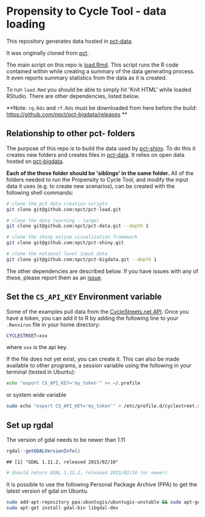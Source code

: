 # Propensity to Cycle Tool - data loading

This repository generates data hosted in [pct-data](https://github.com/npct/pct-data).

It was originally cloned from [pct](https://github.com/npct/pct).

The main script on this repo is [load.Rmd](https://github.com/npct/pct-load/blob/master/load.Rmd).
This script runs the R code contained within while creating a summary of the data generating process.
It even reports summary statistics from the data as it is created.

To run `load.Rmd` you should be able to simply hit 'Knit HTML' while loaded RStudio.
There are other dependencies, listed below.

**Note: `rq.Rds` and `rf.Rds` must be downloaded from here before the build: https://github.com/npct/pct-bigdata/releases **

## Relationship to other pct- folders

The purpose of this repo is to build the data used by [pct-shiny](https://github.com/npct/pct-shiny).
To do this it creates new folders and creates files in [pct-data](https://github.com/npct/pct-data).
It relies on open data hosted on [pct-bigdata](https://github.com/npct/pct-bigdata/).

**Each of the these folder should be 'siblings' in the same folder.**
All of the folders needed to run the Propensity to Cycle Tool, and modify the input data it uses (e.g. to create new scenarios), can be created with the following shell commands:


```bash
# clone the pct data creation scripts
git clone git@github.com:npct/pct-load.git 

# clone the data (warning - large)
git clone git@github.com:npct/pct-data.git --depth 1

# clone the shiny online visualisation framework
git clone git@github.com:npct/pct-shiny.git 

# clone the national level input data
git clone git@github.com:npct/pct-bigdata.git --depth 1
```

The other dependencies are described below.
If you have issues with any of these, please report them as an [issue](https://github.com/npct/pct-load/issues).

## Set the `CS_API_KEY` Environment variable

Some of the examples pull data from the
[CycleStreets.net API](http://www.cyclestreets.net/api/).
Once you have a token, you can add it to R by
adding the following line
to your `.Renviron` file in your home directory:


```bash
CYCLESTREET=xxx
```

where `xxx` is the api key.

If the file does not yet exist, you can create it.
This can also be made available to other programs,
a session variable using the following in your terminal (tested in Ubuntu):


```bash
echo "export CS_API_KEY='my_token'" >> ~/.profile
```

or system wide variable


```bash
sudo echo "export CS_API_KEY='my_token'" > /etc/profile.d/cyclestreet.sh
```

## Set up rgdal

The version of gdal needs to be newer than 1.11

```r
rgdal::getGDALVersionInfo()
```

```
## [1] "GDAL 1.11.2, released 2015/02/10"
```

```r
# Should return GDAL 1.11.2, released 2015/02/10 (or newer)
```

It is possible to use the following Personal Package Archive (PPA) to get the latest version of gdal on Ubuntu.


```bash
sudo add-apt-repository ppa:ubuntugis/ubuntugis-unstable && sudo apt-get update
sudo apt-get install gdal-bin libgdal-dev
```
